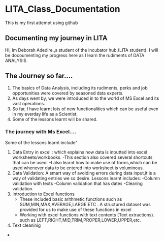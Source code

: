 # LITA_Class_Documentation
This is my first attempt using github

##  Documenting my journey in LITA
Hi, Im Deborah Adedire.,a student of the incubator hub,(LITA student).
I will be docoumenting my progress here as I learn the rudiments of DATA ANALYSIS.

##  The Journey so far....
1. The basics of Data Analysis, including its rudiments, perks and job opportunities were covered by seasoned data experts.
2. As days went by, we were introduced in to the world of MS Excel and its vast operations.
3. So far, I have learnt lots of new functionalities which can be useful even in my everday life as a Scientist.
4. Some of the lessons learnt will be shared.

###  The journey with Ms Excel....
Some of the lessons learnt include"
1. Data Entry in excel : which explains how data is inputted into excel worksheets/workbooks.
   -This section also covered several shortcuts that can be used.
   -I also learnt how to make use of forms,which can be used whenever data to be entered into worksheet is voluminous.
2. Data Validation: A smart way of avoiding errors during data input,it is a way of validating entries we so desire.
Lessons learnt includes:
   -Column validation with texts
   -Column validation that has dates 
   -Clearing validation.
3. Introduction to Excel functions 
   - These included basic arithmetic functions such as SUM,MIN,MAX,AVERAGE,LARGE ETC . A structured dataset was provided for us to make use of these functions in excel
   - Working with excel functions with text contents (Text extractions). such as LEFT,RIGHT,MID,TRIM,PROPER,LOWER,UPPER,etc.
4.  Text cleaninig
   -   

   
   
   


